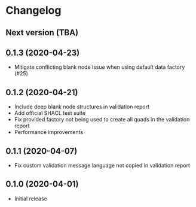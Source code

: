 
# Changelog


## Next version (TBA)


## 0.1.3 (2020-04-23)

* Mitigate conflicting blank node issue when using default data factory (#25)


## 0.1.2 (2020-04-21)

* Include deep blank node structures in validation report
* Add official SHACL test suite
* Fix provided factory not being used to create all quads in the validation
  report
* Performance improvements


## 0.1.1 (2020-04-07)

* Fix custom validation message language not copied in validation report


## 0.1.0 (2020-04-01)

* Initial release
